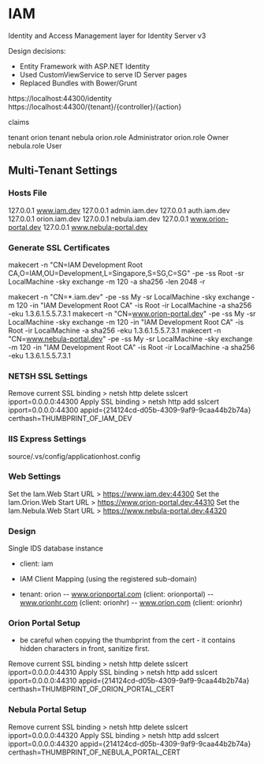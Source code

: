 # IAM
Identity and Access Management layer for Identity Server v3

Design decisions:
- Entity Framework with ASP.NET Identity
- Used CustomViewService to serve ID Server pages
- Replaced Bundles with Bower/Grunt 

https://localhost:44300/identity
https://localhost:44300/{tenant}/{controller}/{action}

claims

tenant 			orion
tenant			nebula
orion.role		Administrator
orion.role		Owner
nebula.role		User

## Multi-Tenant Settings

### Hosts File

127.0.0.1 www.iam.dev
127.0.0.1 admin.iam.dev
127.0.0.1 auth.iam.dev
127.0.0.1 orion.iam.dev
127.0.0.1 nebula.iam.dev
127.0.0.1 www.orion-portal.dev
127.0.0.1 www.nebula-portal.dev

### Generate SSL Certificates

makecert -n "CN=IAM Development Root CA,O=IAM,OU=Development,L=Singapore,S=SG,C=SG" -pe -ss Root -sr LocalMachine -sky exchange -m 120 -a sha256 -len 2048 -r

makecert -n "CN=*.iam.dev" -pe -ss My -sr LocalMachine -sky exchange -m 120 -in "IAM Development Root CA" -is Root -ir LocalMachine -a sha256 -eku 1.3.6.1.5.5.7.3.1
makecert -n "CN=www.orion-portal.dev" -pe -ss My -sr LocalMachine -sky exchange -m 120 -in "IAM Development Root CA" -is Root -ir LocalMachine -a sha256 -eku 1.3.6.1.5.5.7.3.1
makecert -n "CN=www.nebula-portal.dev" -pe -ss My -sr LocalMachine -sky exchange -m 120 -in "IAM Development Root CA" -is Root -ir LocalMachine -a sha256 -eku 1.3.6.1.5.5.7.3.1

### NETSH SSL Settings

Remove current SSL binding > netsh http delete sslcert ipport=0.0.0.0:44300
Apply SSL binding > netsh http add sslcert ipport=0.0.0.0:44300 appid={214124cd-d05b-4309-9af9-9caa44b2b74a} certhash=THUMBPRINT_OF_IAM_DEV

### IIS Express Settings

source/.vs/config/applicationhost.config

<binding protocol="https" bindingInformation="*:44300:*" />

### Web Settings

Set the Iam.Web Start URL > https://www.iam.dev:44300
Set the Iam.Orion.Web Start URL > https://www.orion-portal.dev:44310
Set the Iam.Nebula.Web Start URL > https://www.nebula-portal.dev:44320

### Design

Single IDS database instance
- client: iam

- IAM Client Mapping (using the registered sub-domain)
- tenant: orion
-- www.orionportal.com (client: orionportal)
-- www.orionhr.com (client: orionhr)
-- www.orion.com (client: orionhr)

### Orion Portal Setup

- be careful when copying the thumbprint from the cert - it contains hidden characters in front, sanitize first.

Remove current SSL binding > netsh http delete sslcert ipport=0.0.0.0:44310
Apply SSL binding > netsh http add sslcert ipport=0.0.0.0:44310 appid={214124cd-d05b-4309-9af9-9caa44b2b74a} certhash=THUMBPRINT_OF_ORION_PORTAL_CERT

### Nebula Portal Setup

Remove current SSL binding > netsh http delete sslcert ipport=0.0.0.0:44320
Apply SSL binding > netsh http add sslcert ipport=0.0.0.0:44320 appid={214124cd-d05b-4309-9af9-9caa44b2b74a} certhash=THUMBPRINT_OF_NEBULA_PORTAL_CERT

